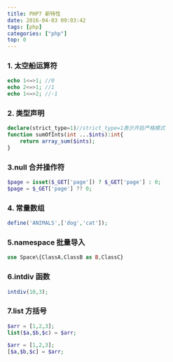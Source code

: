 ```yaml
---
title: PHP7 新特性
date: 2016-04-03 09:03:42
tags: [php]
categories: ["php"]
top: 0
---
```


### 1. 太空船运算符

``` php
echo 1<=>1; //0
echo 2<=>1; //1
echo 1<=>2; //-1
```

### 2. 类型声明

``` php
declare(strict_type=1)//strict_type=1表示开启严格模式
function sumOfInts(int ...$ints):int{
    return array_sum($ints);
}
```

### 3.null 合并操作符

``` php
$page = isset($_GET['page']) ? $_GET['page'] : 0;
$page = $_GET['page'] ?? 0;
```

### 4. 常量数组

``` php
define('ANIMALS',['dog','cat']);
```

### 5.namespace 批量导入

``` php
use Space\{ClassA,ClassB as B,ClassC}
```

### 6.intdiv 函数

``` php
intdiv(10,3);
```

### 7.list 方括号

``` php
$arr = [1,2,3];
list($a,$b,$c) = $arr;

$arr = [1,2,3];
[$a,$b,$c] = $arr;
```

